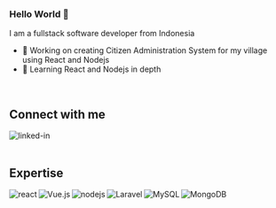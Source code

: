 ### Hello World 👋
I am a fullstack software developer from Indonesia

- 🔭 Working on creating Citizen Administration System for my village using React and Nodejs
- 🌱 Learning React and Nodejs in depth
<br>

## Connect with me
[<img align="left" alt="linked-in" src="https://img.shields.io/badge/linkedin-%230077B5.svg?&style=for-the-badge&logo=linkedin&logoColor=white" />](https://www.linkedin.com/in/indra-adi-baskara-b22209119/)

<br>
<br>

## Expertise
<img align="left" alt="react" src="https://img.shields.io/badge/react%20-%2320232a.svg?&style=for-the-badge&logo=react&logoColor=%2361DAFB" />

<img align="left" alt="Vue.js" src="https://img.shields.io/badge/vuejs-%2335495e.svg?style=for-the-badge&logo=vue-dot-js&logoColor=%234FC08D"/>

<img align="left" alt="nodejs" src="https://img.shields.io/badge/node.js%20-%2343853D.svg?&style=for-the-badge&logo=node.js&logoColor=white" />

<img align="left" alt="Laravel" src="https://img.shields.io/badge/laravel-%23FF2D20.svg?style=for-the-badge&logo=laravel&logoColor=white"/>

<img align="left" alt="MySQL" src="https://img.shields.io/badge/mysql-%2300f.svg?style=for-the-badge&logo=mysql&logoColor=white"/>

<img align="left" alt="MongoDB" src ="https://img.shields.io/badge/MongoDB-%234ea94b.svg?style=for-the-badge&logo=mongodb&logoColor=white"/>

<br>
<br>
